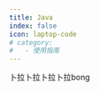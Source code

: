 ```yaml
---
title: Java
index: false
icon: laptop-code
# category:
#   - 使用指南
---
```

<!-- <Catalog /> -->

卜拉卜拉卜拉卜拉bong
